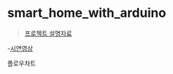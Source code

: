 # smart_home_with_arduino

>[프로젝트 설명자료](https://www.notion.so/eorms6199/smart_home_with_arduino-9e99e2642ad04a2f9da8e7dde6e38664#362c09046d4b40c2a70b87db008c9fee
)
>
-[시연영상](https://user-images.githubusercontent.com/87747013/147847494-9af16f68-0eb3-485e-bc87-15e92b871add.mp4)

플로우차트
